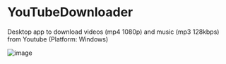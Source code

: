 # YouTubeDownloader
Desktop app to download videos (mp4 1080p) and music (mp3 128kbps) from Youtube (Platform: Windows)

![image](https://user-images.githubusercontent.com/22874642/175824805-3fc49039-0611-4e23-8772-0abffe5bd656.png)
